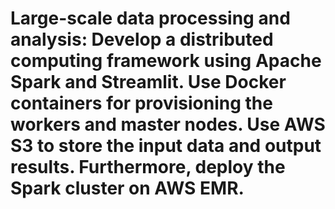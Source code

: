 #  Large-scale data processing and analysis: Develop a distributed computing framework using Apache Spark and Streamlit. Use Docker containers for provisioning the workers and master nodes. Use AWS S3 to store the input data and output results. Furthermore, deploy the Spark cluster on AWS EMR.